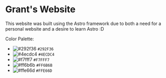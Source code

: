 # Grant's Website

This website was built using the Astro framework due to both a need for a personal website and a desire to learn Astro :D

Color Palette:

- ![#292f36](https://placehold.co/15x15/292f36/292f36.png) `#292F36`
- ![#4ecdc4](https://placehold.co/15x15/4ecdc4/4ecdc4.png) `#4ECDC4`
- ![#f7fff7](https://placehold.co/15x15/f7fff7/f7fff7.png) `#F7FFF7`
- ![#ff6b6b](https://placehold.co/15x15/ff6b6b/ff6b6b.png) `#FF6B6B`
- ![#ffe66d](https://placehold.co/15x15/ffe66d/ffe66d.png) `#FFE66D`

